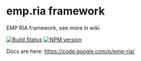 # emp.ria framework

EMP RIA framework, see more in wiki

[![Build Status](https://travis-ci.org/viatsyshyn/emp.ria.png)](https://travis-ci.org/viatsyshyn/emp.ria)
[![NPM version](https://img.shields.io/npm/v/emp.ria-framework.svg?style=flat)](https://www.npmjs.com/package/emp.ria-framework)

Docs are here: https://code.google.com/p/emp-ria/
